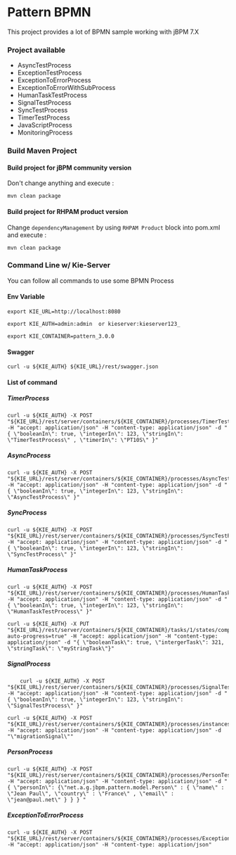 
# Pattern BPMN

This project provides a lot of BPMN sample working with jBPM 7.X

### Project available

* AsyncTestProcess
* ExceptionTestProcess
* ExceptionToErrorProcess
* ExceptionToErrorWithSubProcess
* HumanTaskTestProcess
* SignalTestProcess
* SyncTestProcess
* TimerTestProcess
* JavaScriptProcess
* MonitoringProcess


### Build Maven Project



#### Build project for jBPM community version

Don't change anything and execute : 

	mvn clean package
	
#### Build project for RHPAM product version

Change `dependencyManagement` by using `RHPAM Product` block into pom.xml and execute : 

	mvn clean package

### Command Line w/ Kie-Server

You can follow all commands to use some BPMN Process

#### Env Variable


	export KIE_URL=http://localhost:8080

	export KIE_AUTH=admin:admin  or kieserver:kieserver123_
	
	export KIE_CONTAINER=pattern_3.0.0


#### Swagger 

```
curl -u ${KIE_AUTH} ${KIE_URL}/rest/swagger.json 
```

#### List of command

##### TimerProcess

```
curl -u ${KIE_AUTH} -X POST "${KIE_URL}/rest/server/containers/${KIE_CONTAINER}/processes/TimerTestProcess/instances" -H "accept: application/json" -H "content-type: application/json" -d "{ \"booleanIn\": true, \"integerIn\": 123, \"stringIn\": \"TimerTestProcess\" , \"timerIn\": \"PT10S\" }"
```
##### AsyncProcess

```
curl -u ${KIE_AUTH} -X POST "${KIE_URL}/rest/server/containers/${KIE_CONTAINER}/processes/AsyncTestProcess/instances" -H "accept: application/json" -H "content-type: application/json" -d "{ \"booleanIn\": true, \"integerIn\": 123, \"stringIn\": \"AsyncTestProcess\" }"
```
##### SyncProcess
```
curl -u ${KIE_AUTH} -X POST "${KIE_URL}/rest/server/containers/${KIE_CONTAINER}/processes/SyncTestProcess/instances" -H "accept: application/json" -H "content-type: application/json" -d "{ \"booleanIn\": true, \"integerIn\": 123, \"stringIn\": \"SyncTestProcess\" }"
```
##### HumanTaskProcess
```
curl -u ${KIE_AUTH} -X POST "${KIE_URL}/rest/server/containers/${KIE_CONTAINER}/processes/HumanTaskTestProcess/instances" -H "accept: application/json" -H "content-type: application/json" -d "{ \"booleanIn\": true, \"integerIn\": 123, \"stringIn\": \"HumanTaskTestProcess\" }"
```

```
curl -u ${KIE_AUTH} -X PUT "${KIE_URL}/rest/server/containers/${KIE_CONTAINER}/tasks/1/states/completed?auto-progress=true" -H "accept: application/json" -H "content-type: application/json" -d "{ \"booleanTask\": true, \"intergerTask\": 321, \"stringTask\": \"myStringTask\"}"
```

##### SignalProcess
```
	curl -u ${KIE_AUTH} -X POST "${KIE_URL}/rest/server/containers/${KIE_CONTAINER}/processes/SignalTestProcess/instances" -H "accept: application/json" -H "content-type: application/json" -d "{ \"booleanIn\": true, \"integerIn\": 123, \"stringIn\": \"SignalTestProcess\" }"
```

```
curl -u ${KIE_AUTH} -X POST "${KIE_URL}/rest/server/containers/${KIE_CONTAINER}/processes/instances/signal/ProcessSignal" -H "accept: application/json" -H "content-type: application/json" -d "\"migrationSignal\""
```

##### PersonProcess

```
curl -u ${KIE_AUTH} -X POST "${KIE_URL}/rest/server/containers/${KIE_CONTAINER}/processes/PersonTestProcess/instances" -H "accept: application/json" -H "content-type: application/json" -d "{ \"personIn\": {\"net.a.g.jbpm.pattern.model.Person\" : { \"name\" : \"Jean Paul\", \"country\" : \"France\" , \"email\" : \"jean@paul.net\" } } } " 
```

##### ExceptionToErrorProcess

```
curl -u ${KIE_AUTH} -X POST "${KIE_URL}/rest/server/containers/${KIE_CONTAINER}/processes/ExceptionToErrorProcess/instances" -H "accept: application/json" -H "content-type: application/json"
```
